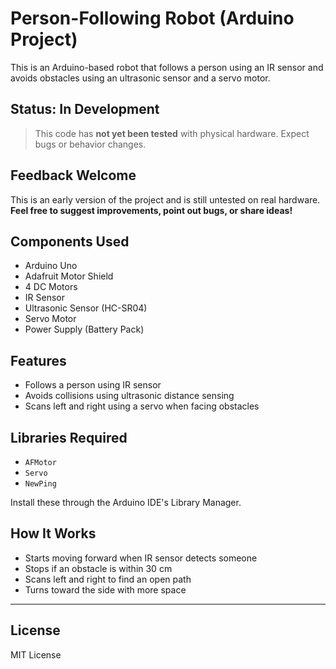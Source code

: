 #  Person-Following Robot (Arduino Project)

This is an Arduino-based robot that follows a person using an IR sensor and avoids obstacles using an ultrasonic sensor and a servo motor.

## Status: In Development

>  This code has **not yet been tested** with physical hardware. Expect bugs or behavior changes.

## Feedback Welcome

This is an early version of the project and is still untested on real hardware.  
**Feel free to suggest improvements, point out bugs, or share ideas!**

## Components Used
- Arduino Uno
- Adafruit Motor Shield
- 4 DC Motors
- IR Sensor
- Ultrasonic Sensor (HC-SR04)
- Servo Motor
- Power Supply (Battery Pack)

## Features
- Follows a person using IR sensor
- Avoids collisions using ultrasonic distance sensing
- Scans left and right using a servo when facing obstacles

## Libraries Required
- `AFMotor`
- `Servo`
- `NewPing`

Install these through the Arduino IDE's Library Manager.

## How It Works
- Starts moving forward when IR sensor detects someone
- Stops if an obstacle is within 30 cm
- Scans left and right to find an open path
- Turns toward the side with more space

---

## License
MIT License
